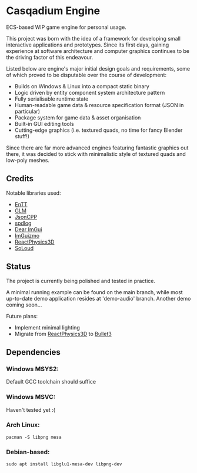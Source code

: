 # Casqadium Engine

ECS-based WIP game engine for personal usage. 

This project was born with the idea of a framework for developing small interactive applications and prototypes. 
Since its first days, gaining experience at software architecture and computer graphics continues to be the driving factor of this endeavour. 

Listed below are engine's major initial design goals and requirements, some of which proved to be disputable over the course of development:
- Builds on Windows & Linux into a compact static binary
- Logic driven by entity component system architecture pattern
- Fully serialisable runtime state
- Human-readable game data & resource specification format (JSON in particular)
- Package system for game data & asset organisation
- Built-in GUI editing tools
- Cutting-edge graphics (i.e. textured quads, no time for fancy Blender stuff!)

Since there are far more advanced engines featuring fantastic graphics out there, it was decided to stick with minimalistic style of textured quads and low-poly meshes. 

## Credits

Notable libraries used:
- [EnTT](https://github.com/skypjack/entt)
- [GLM](https://github.com/g-truc/glm)
- [JsonCPP](https://github.com/open-source-parsers/jsoncpp)
- [spdlog](https://github.com/gabime/spdlog)
- [Dear ImGui](https://github.com/ocornut/imgui)
- [ImGuizmo](https://github.com/CedricGuillemet/ImGuizmo)
- [ReactPhysics3D](https://github.com/DanielChappuis/reactphysics3d)
- [SoLoud](https://github.com/jarikomppa/soloud)

## Status

The project is currently being polished and tested in practice. 

A minimal running example can be found on the main branch, while most up-to-date demo application resides at 'demo-audio' branch. Another demo coming soon... 

Future plans: 
- Implement minimal lighting
- Migrate from [ReactPhysics3D](https://github.com/DanielChappuis/reactphysics3d) to [Bullet3](https://github.com/bulletphysics/bullet3)

## Dependencies

### Windows MSYS2:

Default GCC toolchain should suffice

### Windows MSVC:

Haven't tested yet :(

### Arch Linux:
```
pacman -S libpng mesa
```

### Debian-based:
```
sudo apt install libglu1-mesa-dev libpng-dev
```
